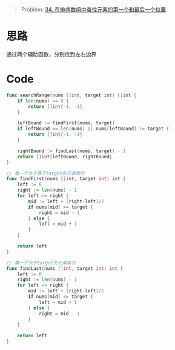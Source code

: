 
> Problem: [34. 在排序数组中查找元素的第一个和最后一个位置](https://leetcode.cn/problems/find-first-and-last-position-of-element-in-sorted-array/description/)


# 思路

通过两个辅助函数，分别找到左右边界



# Code
```go
func searchRange(nums []int, target int) []int {
	if len(nums) == 0 {
		return []int{-1, -1}
	}

	leftBound := findFirst(nums, target)
	if leftBound == len(nums) || nums[leftBound] != target {
		return []int{-1, -1}
	}

	rightBound := findLast(nums, target) - 1
	return []int{leftBound, rightBound}
}

// 第一个大于等于target的元素索引
func findFirst(nums []int, target int) int {
	left := 0
	right := len(nums) - 1
	for left <= right {
		mid := left + (right-left)/2
		if nums[mid] >= target {
			right = mid - 1
		} else {
			left = mid + 1
		}
	}

	return left
}

// 第一个大于target的元素索引
func findLast(nums []int, target int) int {
	left := 0
	right := len(nums) - 1
	for left <= right {
		mid := left + (right-left)/2
		if nums[mid] <= target {
			left = mid + 1
		} else {
			right = mid - 1
		}
	}

	return left
}
```
  
